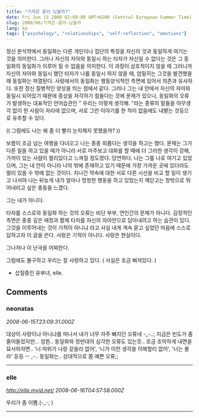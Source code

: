 ```yaml
---
title: "기적은 끝이 났을까?"
date: Fri Jun 13 2008 02:00:00 GMT+0200 (Central European Summer Time)
slug: 2008/06/기적은-끝이-났을까
lang: ko
tags: ["psychology", "relationships", "self-reflection", "emotions"]
---
```


정신 분석학에서 동일화는 다른 개인이나 집단의 특징을 자신의 것과 동일하게 여기는 것을 의미한다. 그러나 자신의 자아와 동일시 하는 타자가 자신일 수 없다는 것은 그 동일화의 동일화가 이루어 질 수 없음을 의미한다. 이 과정이 상호적이지 않을 때 그러니까 자신의 자아와 동일시 했던 타자가 나를 동일시 하지 않을 때, 엄밀히는 그것을 발견했을 때 동일화는 파열된다.
  사랑에서의 동일화는 행동양식적인 측면에 있어서 의존과 유사하다. 또한 정신 질병적인 양상을 띄는 점에서 같다. 그러나 그는 내 안에서 자신의 자아와 동일시 되어있기 때문에 증상을 자각하기 힘들다는 것에 문제가 있으나, 동일화의 오류가 발생하는 대표적인 언어습관인  " 우리는 이렇게 생각해. "라는 종류의 말들을 아무생각 없이 한 사람이 자리에 없으며, 서로 그런 이야기를 한 적이 없음에도 내뱉는 것등으로 유추할 수 있다.

  (( 그럼에도 나는 왜 좀 더 빨리 눈치채지 못했을까? ))

  보름이 조금 넘는 여행을 다녀오고 나는 종종 외롭다는 생각을 하고는 했다. 문제는 그가 다른 일을 하고 있을 때가 아니라 서로 마주보고 대화를 할 때에 더 그러한 생각이 강해, 가까이 있는 사람이 멀리있다고 느껴질 정도였다. 당연하다. 나는 그를 나로 여기고 있었으며, 그는 내 안이 아니라 나의 밖에 존재하고 있기 때문에 가장 가까운 곳에 있더라도 멀리 있을 수 밖에 없는 것이다. 지나간 약속에 대한 서로 다른 시선을 비교 할 일이 생기고 나서야 나는 뒤늦게 내가 얼마나 멍청한 행동을 하고 있었는지 깨닫고는 창밖으로 뛰어내리고 싶은 충동을 느꼈다.

  그는 내가 아니다.

  타자를 스스로와 동일화 하는 것의 오류는 비단 부부, 연인간의 문제가 아니다. 감정적인 측면은 종종 깊은 애정과 함께 타자를 자신의 자아안으로 담아내려고 하는 습관이 있다. 그것을 이루어내는 것이 기적이 아니냐 라고 사실 내게 계속 묻고 싶었던 마음에 스스로 답하고자 이 글을 쓴다. 사랑은 기적이 아니다. 사랑은 현실이다.

  그나저나 이 난국을 어찌한다.

  그럼에도 불구하고 우리는 잘 사랑하고 있다. ( 사실은 조금 삐져있다. )

- 삽질중인 유부녀, elle.

## Comments

### neonatas
*2008-06-15T23:09:31.000Z*

대상이 사랑이냐 아니냐를 떠나서 내가 너무 자주 빠지던 오류네 -_-..; 지금은 빈도가 좀 줄어들었지만... 암튼.. 동일화와 정반대의 심각한 오류도 있는듯.. 조금 조악하게 내면을 묘사하자면.. '너 따위가 나랑 같을리 없어', '니가 이런 생각을 이해할리 없어', '너는 몰라' 등등 ㅡ ,-.. 동일화는.. 상대적으로 쫌 예쁜 오류;;

---

### elle
*http://elle.myid.net/*
*2008-06-16T04:57:58.000Z*

우리가 좀 이쁨.(-_-; )

---
